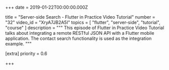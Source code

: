 
+++
date = 2019-01-22T00:00:00.000Z


title = "Server-side Search - Flutter in Practice Video Tutorial"
number = "32"
video_id = "XryA7JB2A5I"
topics = [ "flutter", "server-side", "tutorial", "course" ]
description = """
This episode of Flutter in Practice Video Tutorial talks about integrating a remote RESTful JSON API with a Flutter mobile application. The contact search functionality is used as the integration example.
"""

[extra]
priority = 0.6

+++




